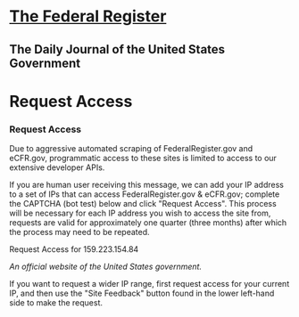[The Federal Register](https://www.federalregister.gov/ "Federal Register Home")
================================================================================

The Daily Journal of the United States Government
-------------------------------------------------

Request Access
==============

### Request Access

Due to aggressive automated scraping of FederalRegister.gov and eCFR.gov, programmatic access to these sites is limited to access to our extensive developer APIs.

If you are human user receiving this message, we can add your IP address to a set of IPs that can access FederalRegister.gov & eCFR.gov; complete the CAPTCHA (bot test) below and click "Request Access". This process will be necessary for each IP address you wish to access the site from, requests are valid for approximately one quarter (three months) after which the process may need to be repeated.

Request Access for 159.223.154.84

_An official website of the United States government._

If you want to request a wider IP range, first request access for your current IP, and then use the "Site Feedback" button found in the lower left-hand side to make the request.